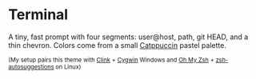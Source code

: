 # Terminal

A tiny, fast prompt with four segments: user@host, path, git HEAD, and a thin chevron. Colors come from a small [Catppuccin](https://catppuccin.com/) pastel palette.

<sub>(My setup pairs this theme with [Clink](https://chrisant996.github.io/clink/clink.html) + [Cygwin](https://cygwin.com/) Windows and [Oh My Zsh](https://ohmyz.sh/) + [zsh-autosuggestions](https://github.com/zsh-users/zsh-autosuggestions) on Linux)</sub>
